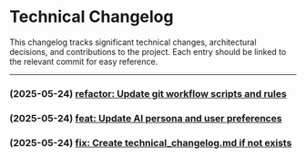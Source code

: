 # Technical Changelog
This changelog tracks significant technical changes, architectural decisions, and contributions to the project.
Each entry should be linked to the relevant commit for easy reference.

---
### (2025-05-24) [refactor: Update git workflow scripts and rules](https://github.com/shawnfromportland/anytime/commit/c5beace2099ee67670273c8846e73152da26d0d2)
### (2025-05-24) [feat: Update AI persona and user preferences](https://github.com/shawnfromportland/anytime/commit/58131c530ec2305447420249ea750146fc226b58)
### (2025-05-24) [fix: Create technical_changelog.md if not exists](https://github.com/shawnfromportland/anytime/commit/df18df430444425ce67807d2c8b1e1c5a7b1da80)
